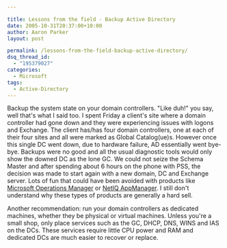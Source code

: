```yaml
---

title: Lessons from the field - Backup Active Directory
date: 2005-10-31T20:37:00+10:00
author: Aaron Parker
layout: post

permalink: /lessons-from-the-field-backup-active-directory/
dsq_thread_id:
  - "195379027"
categories:
  - Microsoft
tags:
  - Active-Directory
---
```

Backup the system state on your domain controllers. "Like duh!" you say, well that's what I said too. I spent Friday a client's site where a domain controller had gone down and they were experiencing issues with logons and Exchange. The client has/has four domain controllers, one at each of their four sites and all were marked as Global Catalog(ue)s. However once this single DC went down, due to hardware failure, AD essentially went bye-bye. Backups were no good and all the usual diagnostic tools would only show the downed DC as the lone GC. We could not seize the Schema Master and after spending about 6 hours on the phone with PSS, the decision was made to start again with a new domain, DC and Exchange server. Lots of fun that could have been avoided with products like [Microsoft Operations Manager](http://www.microsoft.com/mom/default.mspx) or [NetIQ AppManager](http://www.netiq.com/products/am/default.asp). I still don't understand why these types of products are generally a hard sell.

Another recommendation: run your domain controllers as dedicated machines, whether they be physical or virtual machines. Unless you're a small shop, only place services such as the GC, DHCP, DNS, WINS and IAS on the DCs. These services require little CPU power and RAM and dedicated DCs are much easier to recover or replace.
